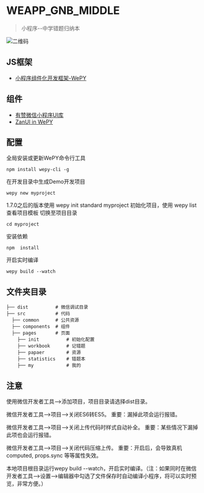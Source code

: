 # WEAPP_GNB_MIDDLE
> 小程序--中学错题归纳本

![二维码](http://img.guinaben.com/WEAPP_GNB_MIDDLE.jpg)

## JS框架
-	[小程序组件化开发框架-WePY](https://tencent.github.io/wepy/document.html#/)

## 组件
-	[有赞微信小程序UI库](https://github.com/youzan/zanui-weapp)
- [ZanUI in WePY](https://github.com/brucx/wepy-zanui-demo)

## 配置
全局安装或更新WePY命令行工具
```
npm install wepy-cli -g
```
在开发目录中生成Demo开发项目
```
wepy new myproject
```
1.7.0之后的版本使用 wepy init standard myproject 初始化项目，使用 wepy list 查看项目模板
切换至项目目录
```
cd myproject
```
安装依赖
```
npm  install
```
开启实时编译
```
wepy build --watch
```

## 文件夹目录
```
├── dist          # 微信调试目录
├── src           # 代码
  ├── common      # 公共资源
  ├── components  # 组件
  ├── pages       # 页面
    ├── init          # 初始化配置
    ├── workbook      # 记错题
    ├── papaer        # 资源
    ├── statistics    # 错题本
    ├── my            # 我的
```

## 注意
使用微信开发者工具-->添加项目，项目目录请选择dist目录。

微信开发者工具-->项目-->关闭ES6转ES5。 重要：漏掉此项会运行报错。

微信开发者工具-->项目-->关闭上传代码时样式自动补全。 重要：某些情况下漏掉此项也会运行报错。

微信开发者工具-->项目-->关闭代码压缩上传。 重要：开启后，会导致真机computed, props.sync 等等属性失效。

本地项目根目录运行wepy build --watch，开启实时编译。（注：如果同时在微信开发者工具-->设置-->编辑器中勾选了文件保存时自动编译小程序，将可以实时预览，非常方便。）
